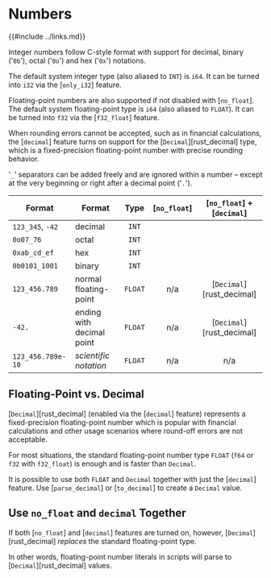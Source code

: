 Numbers
=======

{{#include ../links.md}}

Integer numbers follow C-style format with support for decimal, binary ('`0b`'), octal ('`0o`') and hex ('`0x`') notations.

The default system integer type (also aliased to `INT`) is `i64`. It can be turned into `i32` via the [`only_i32`] feature.

Floating-point numbers are also supported if not disabled with [`no_float`]. The default system floating-point type is `i64`
(also aliased to `FLOAT`). It can be turned into `f32` via the [`f32_float`] feature.

When rounding errors cannot be accepted, such as in financial calculations, the [`decimal`] feature
turns on support for the [`Decimal`][rust_decimal] type, which is a fixed-precision floating-point
number with precise rounding behavior.

'`_`' separators can be added freely and are ignored within a number &ndash; except at the very beginning or right after
a decimal point ('`.`').

| Format            | Format                    |  Type   | [`no_float`] | [`no_float`] + [`decimal`] |
| ----------------- | ------------------------- | :-----: | :----------: | :------------------------: |
| `123_345`, `-42`  | decimal                   |  `INT`  |              |                            |
| `0o07_76`         | octal                     |  `INT`  |              |                            |
| `0xab_cd_ef`      | hex                       |  `INT`  |              |                            |
| `0b0101_1001`     | binary                    |  `INT`  |              |                            |
| `123_456.789`     | normal floating-point     | `FLOAT` |     n/a      | [`Decimal`][rust_decimal]  |
| `-42.`            | ending with decimal point | `FLOAT` |     n/a      | [`Decimal`][rust_decimal]  |
| `123_456.789e-10` | _scientific notation_     | `FLOAT` |     n/a      |            n/a             |


Floating-Point vs. Decimal
--------------------------

[`Decimal`][rust_decimal] (enabled via the [`decimal`] feature) represents a fixed-precision
floating-point number which is popular with financial calculations and other usage scenarios where
round-off errors are not acceptable.

For most situations, the standard floating-point number type `FLOAT` (`f64` or `f32` with
`f32_float`) is enough and is faster than `Decimal`.

It is possible to use both `FLOAT` and `Decimal` together with just the [`decimal`] feature.
Use [`parse_decimal`] or [`to_decimal`] to create a `Decimal` value.


Use `no_float` and `decimal` Together
------------------------------------

If both [`no_float`] and [`decimal`] features are turned on, however, [`Decimal`][rust_decimal]
_replaces_ the standard floating-point type.

In other words, floating-point number literals in scripts will parse to [`Decimal`][rust_decimal] values.
